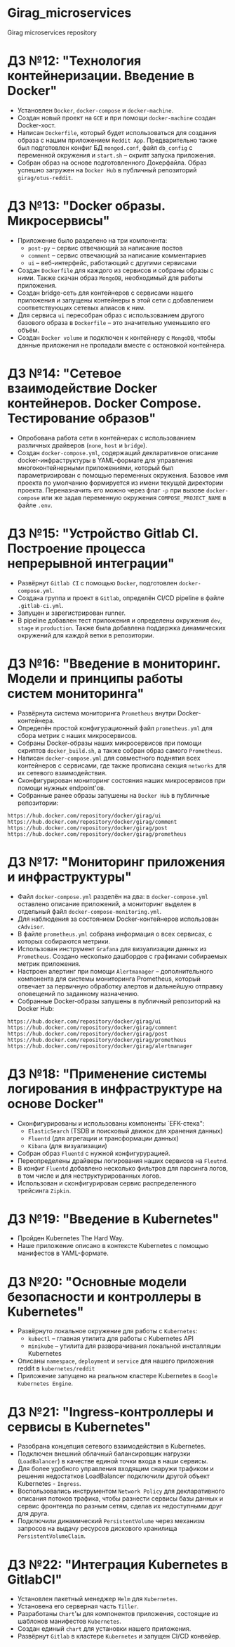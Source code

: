 # Girag_microservices

Girag microservices repository

# ДЗ №12: "Технология контейнеризации. Введение в Docker"

- Установлен `Docker`, `docker-compose` и `docker-machine`.
- Создан новый проект на `GCE` и при помощи `docker-machine` создан Docker-хост.
- Написан `Dockerfile`, который будет использоваться для создания образа с нашим приложением `Reddit App`. Предварительно также был подготовлен конфиг БД `mongod.conf`, файл `db_config` с переменной окружения и `start.sh` – скрипт запуска приложения.
- Собран образ на основе подготовленного Докерфайла. Образ успешно загружен на `Docker Hub` в публичный репозиторий `girag/otus-reddit`.

# ДЗ №13: "Docker образы. Микросервисы"

- Приложение было разделено на три компонента:
  - `post-py` – сервис отвечающий за написание постов
  - `comment` – сервис отвечающий за написание комментариев
  - `ui` – веб-интерфейс, работающий с другими сервисами
- Создан `Dockerfile` для каждого из сервисов и собраны образы с ними. Также скачан образ `MongoDB`, необходимый для работы приложения.
- Создан bridge-сеть для контейнеров с сервисами нашего приложения и запущены контейнеры в этой сети с добавлением соответствующих сетевых алиасов к ним.
- Для сервиса `ui` пересобран образ с использованием другого базового образа в `Dockerfile` – это значительно уменьшило его объём.
- Создан `Docker volume` и подключен к контейнеру c `MongoDB`, чтобы данные приложения не пропадали вместе с остановкой контейнера.

# ДЗ №14: "Сетевое взаимодействие Docker контейнеров. Docker Compose. Тестирование образов"

- Опробована работа сети в контейнерах с использованием различных драйверов (`none`, `host` и `bridge`).
- Создан `docker-compose.yml`, содержащий декларативное описание docker-инфраструктуры в YAML-формате для управления многоконтейнерными приложениями, который был параметризирован с помощью переменных окружения.
  Базовое имя проекта по умолчанию формируется из имени текущей директории проекта. Переназначить его можно через флаг `-p` при вызове `docker-compose` или же задав переменную окружения `COMPOSE_PROJECT_NAME` в файле `.env`.

# ДЗ №15: "Устройство Gitlab CI. Построение процесса непрерывной интеграции"

- Развёрнут `Gitlab CI` с помощью `Docker`, подготовлен `docker-compose.yml`.
- Создана группа и проект в `Gitlab`, определён CI/CD pipeline в файле `.gitlab-ci.yml`.
- Запущен и зарегистрирован runner.
- В pipeline добавлен тест приложения и определены окружения `dev`, `stage` и `production`. Также была добавлена поддержка динамических окружений для каждой ветки в репозитории.

# ДЗ №16: "Введение в мониторинг. Модели и принципы работы систем мониторинга"

- Развёрнута система мониторинга `Prometheus` внутри Docker-контейнера.
- Определён простой конфигурационный файл `prometheus.yml` для сбора метрик с наших микросервисов.
- Собраны Docker-образы наших микросервисов при помощи скриптов `docker_build.sh`, а также собран образ самого `Prometheus`.
- Написан `docker-compose.yml` для совместного поднятия всех контейнеров с сервисами, где также прописана секция `networks` для их сетевого взаимодействия.
- Сконфигурирован мониторинг состояния наших микросервисов при помощи нужных endpoint'ов.
- Собранные ранее образы запушены на `Docker Hub` в публичные репозитории:
```
https://hub.docker.com/repository/docker/girag/ui
https://hub.docker.com/repository/docker/girag/comment
https://hub.docker.com/repository/docker/girag/post
https://hub.docker.com/repository/docker/girag/prometheus
```

# ДЗ №17: "Мониторинг приложения и инфраструктуры"

- Файл `docker-compose.yml` разделён на два: в `docker-compose.yml` оставлено описание приложений, а мониторинг выделен в отдельный файл `docker-compose-monitoring.yml`.
- Для наблюдения за состоянием Docker-контейнеров использован `cAdvisor`.
- В файле `prometheus.yml` собрана информация о всех сервисах, с которых собираются метрики.
- Использован инструмент `Grafana` для визуализации данных из `Prometheus`. Создано несколько дашбордов с графиками собираемых метрик приложения.
- Настроен алертинг при помощи `Alertmanager` – дополнительного компонента для системы мониторинга Prometheus, который отвечает за первичную обработку алертов и дальнейшую отправку оповещений по заданному назначению.
- Собранные Docker-образы запушены в публичный репозиторий на Docker Hub:
```
https://hub.docker.com/repository/docker/girag/ui
https://hub.docker.com/repository/docker/girag/comment
https://hub.docker.com/repository/docker/girag/post
https://hub.docker.com/repository/docker/girag/prometheus
https://hub.docker.com/repository/docker/girag/alertmanager
```

# ДЗ №18: "Применение системы логирования в инфраструктуре на основе Docker"

- Сконфигурированы и использованы компоненты `EFK-стека":
  * `ElasticSearch` (TSDB и поисковый движок для хранения данных)
  * `Fluentd` (для агрегации и трансформации данных)
  * `Kibana` (для визуализации)
- Собран образ `Fluentd` с нужной конфигурурацией.
- Переопределены драйверы логирования наших сервисов на `Fleutnd`.
- В конфиг `Fluentd` добавлено несколько фильтров для парсинга логов, в том числе и для неструктурированных логов.
- Использован и сконфигурирован сервис распределенного трейсинга `Zipkin`.

# ДЗ №19: "Введение в Kubernetes"

- Пройден Kubernetes The Hard Way.
- Наше приложение описано в контексте Kubernetes с помощью манифестов в YAML-формате.

# ДЗ №20: "Основные модели безопасности и контроллеры в Kubernetes"

- Развёрнуто локальное окружение для работы с `Kubernetes`:
  - `kubectl` – главная утилита для работы c Kubernetes API
  - `minikube` – утилита для разворачивания локальной инсталляции Kubernetes
- Описаны `namespace`, `deployment` и `service` для нашего приложения reddit в `kubernetes/reddit`
- Приложение запущено на реальном кластере Kubernetes в `Google Kubernetes Engine`.

# ДЗ №21: "Ingress-контроллеры и сервисы в Kubernetes"

- Разобрана концепция сетевого взаимодействия в Kubernetes.
- Подключен внешний облачный балансировщик нагрузки (`LoadBalancer`) в качестве единой точки входа в наши сервисы.
- Для более удобного управления входящим снаружи трафиком и решения недостатков LoadBalancer подключили другой объект Kubernetes - `Ingress`.
- Воспользовались инструментом `Network Policy` для декларативного описания потоков трафика, чтобы разнести сервисы базы данных и сервис фронтенда по разным сетям, сделав их недоступными друг для друга.
- Подключили динамический `PersistentVolume` через механизм запросов на выдачу ресурсов дискового хранилища `PersistentVolumeClaim`.

# ДЗ №22: "Интеграция Kubernetes в GitlabCI"

- Установлен пакетный менеджер `Helm` для `Kubernetes`.
- Установена его серверная часть `Tiller`.
- Разработаны `Chart`'ы для компонентов приложения, состоящие из шаблонов манифестов `Kubernetes`.
- Создан единый `chart` для установки нашего приложения.
- Развёрнут `Gitlab` в кластере `Kubernetes` и запущен CI/CD конвейер.
